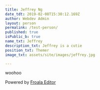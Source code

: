 ```yaml
---
title: Jeffrey Ng
date_tdt: 2019-02-08T15:30:12.169Z
author: Webdev Admin
layout: person
permalink: /test-person/
published: true
isPublic_b: true
name_txt: Jeffrey
description_txt: Jeffrey is a cutie
position_txt: Themer
image_txt: assets/site/images/jeffrey.jpg

---
```


woohoo

Powered by [Froala
Editor](https://www.froala.com/wysiwyg-editor?pb=1 "Froala Editor")

